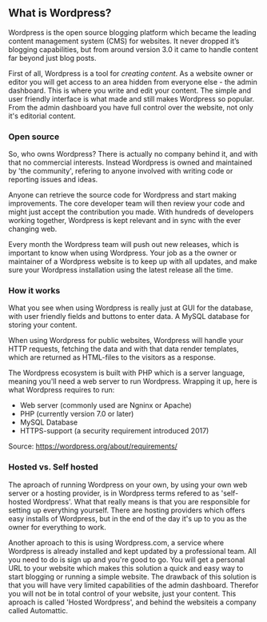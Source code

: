 ## What is Wordpress?

Wordpress is the open source blogging platform which became the leading content management system (CMS) for websites. It never dropped it’s blogging capabilities, but from around version 3.0 it came to handle content far beyond just blog posts.

First of all, Wordpress is a tool for *creating content*. As a website owner or editor you will get access to an area hidden from everyone else - the admin dashboard. This is where you write and edit your content. The simple and user friendly interface is what made and still makes Wordpress so popular. From the admin dashboard you have full control over the website, not only it's editorial content.

### Open source
So, who owns Wordpress? There is actually no company behind it, and with that no commercial interests. Instead Wordpress is owned and maintained by 'the community', refering to anyone involved with writing code or reporting issues and ideas. 

Anyone can retrieve the source code for Wordpress and start making improvements. The core developer team will then review your code and might just accept the contribution you made. With hundreds of developers working together, Wordpress is kept relevant and in sync with the ever changing web. 

Every month the Wordpress team will push out new releases, which is important to know when using Wordpress. Your job as a the owner or maintainer of a Wordpress website is to keep up with all updates, and make sure your Wordpress installation using the latest release all the time.

### How it works
What you see when using Wordpress is really just at GUI for the database, with user friendly fields and buttons to enter data. A MySQL database for storing your content.

When using Wordpress for public websites, Wordpress will handle your HTTP requests, fetching the data and with that data render templates, which are returned as HTML-files to the visitors as a response.

The Wordpress ecosystem is built with PHP which is a server language, meaning you'll need a web server to run Wordpress. Wrapping it up, here is what Wordpress requires to run:

 - Web server (commonly used are Ngninx or Apache)
 - PHP (currently version 7.0 or later)
 - MySQL Database
 - HTTPS-support (a security requirement introduced 2017)

Source: https://wordpress.org/about/requirements/

### Hosted vs. Self hosted
The aproach of running Wordpress on your own, by using your own web server or a hosting provider, is in Wordpress terms refered to as 'self-hosted Wordpress'. What that really means is that you are responsible for setting up everything yourself. There are hosting providers which offers easy installs of Wordpress, but in the end of the day it's up to you as the owner for everything to work.

Another aproach to this is using Wordpress.com, a service where Wordpress is already installed and kept updated by a professional team. All you need to do is sign up and you're good to go. You will get a personal URL to your website which makes this solution a quick and easy way to start blogging or running a simple website. The drawback of this solution is that you will have very limited capabilities of the admin dashboard. Therefor you will not be in total control of your website, just your content. This aproach is called 'Hosted Wordpress', and behind the websiteis a company called Automattic.


